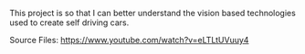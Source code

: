 This project is so that I can better understand the vision based technologies used
to create self driving cars.



Source Files:
https://www.youtube.com/watch?v=eLTLtUVuuy4